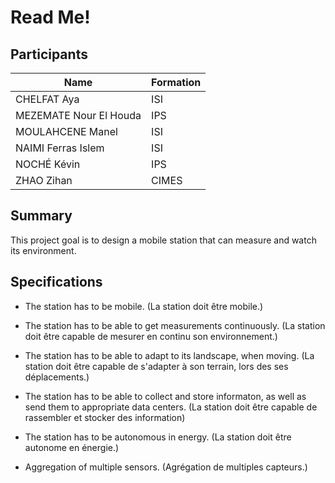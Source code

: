 # Read Me!

## Participants

| Name | Formation |
|---|---|
| CHELFAT Aya | ISI |
| MEZEMATE Nour El Houda | IPS |
| MOULAHCENE Manel | ISI |
| NAIMI Ferras Islem | ISI |
| NOCHÉ Kévin | IPS |
| ZHAO Zihan | CIMES |

## Summary

This project goal is to design a mobile station that can measure and watch its environment.

## Specifications

- The station has to be mobile. (La station doit être mobile.)

- The station has to be able to get measurements continuously. (La station doit être capable de mesurer en continu son environnement.)

- The station has to be able to adapt to its landscape, when moving. (La station doit être capable de s'adapter à son terrain, lors des ses déplacements.)

- The station has to be able to collect and store informaton, as well as send them to appropriate data centers. (La station doit être capable de rassembler et stocker des information)

- The station has to be autonomous in energy. (La station doit être autonome en énergie.)

- Aggregation of multiple sensors. (Agrégation de multiples capteurs.)

